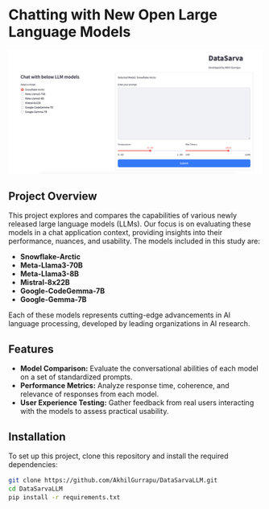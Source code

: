 # Chatting with New Open Large Language Models

![Overview Image](llm.png) <!-- Replace 'path/to/your/image.jpg' with the actual path to your image -->

## Project Overview

This project explores and compares the capabilities of various newly released large language models (LLMs). Our focus is on evaluating these models in a chat application context, providing insights into their performance, nuances, and usability. The models included in this study are:

- **Snowflake-Arctic**
- **Meta-Llama3-70B**
- **Meta-Llama3-8B**
- **Mistral-8x22B**
- **Google-CodeGemma-7B**
- **Google-Gemma-7B**

Each of these models represents cutting-edge advancements in AI language processing, developed by leading organizations in AI research.

## Features

- **Model Comparison:** Evaluate the conversational abilities of each model on a set of standardized prompts.
- **Performance Metrics:** Analyze response time, coherence, and relevance of responses from each model.
- **User Experience Testing:** Gather feedback from real users interacting with the models to assess practical usability.

## Installation

To set up this project, clone this repository and install the required dependencies:

```bash
git clone https://github.com/AkhilGurrapu/DataSarvaLLM.git
cd DataSarvaLLM
pip install -r requirements.txt
